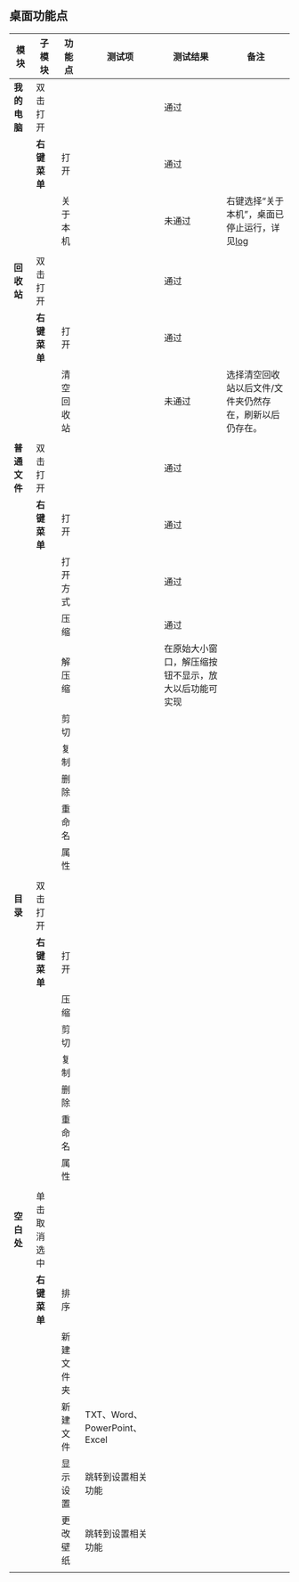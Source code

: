 ## 桌面功能点

| 模块 | 子模块 | 功能点 | 测试项 | 测试结果|备注 |
| ----- |-----|-----|-----|----- |----- |
|**我的电脑**|双击打开|||通过||
||**右键菜单**|打开||通过||
|||关于本机||未通过|右键选择“关于本机”，桌面已停止运行，详见[log](https://github.com/openthos/app-testing-results/blob/master/%E6%B5%8B%E8%AF%95%E5%86%85%E5%AE%B9%E5%8F%8A%E7%BB%93%E6%9E%9C/log/desktopcrash.txt)|
||||||
|**回收站**|双击打开|||通过|
||**右键菜单**|打开||通过|
|||清空回收站||未通过|选择清空回收站以后文件/文件夹仍然存在，刷新以后仍存在。|
||||||
|**普通文件**|双击打开|||通过|
||**右键菜单**|打开||通过|
|||打开方式||通过|
|||压缩||通过|
|||解压缩||在原始大小窗口，解压缩按钮不显示，放大以后功能可实现|
|||剪切|||
|||复制|||
|||删除|||
|||重命名|||
|||属性|||
||||||
|**目录**|双击打开||||
||**右键菜单**|打开|||
|||压缩|||
|||剪切|||
|||复制|||
|||删除|||
|||重命名|||
|||属性|||
||||||
|**空白处**|单击取消选中||||
||**右键菜单**|排序|||
|||新建文件夹|||
|||新建文件|TXT、Word、PowerPoint、Excel||
|||显示设置|跳转到设置相关功能||
|||更改壁纸|跳转到设置相关功能||
||||||
